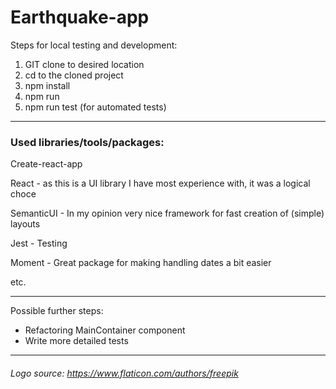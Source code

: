 # Earthquake-app

Steps for local testing and development:
1. GIT clone to desired location
2. cd to the cloned project
3. npm install
4. npm run
5. npm run test (for automated tests)

---

### Used libraries/tools/packages:

Create-react-app

React - as this is a UI library I have most experience with, it was a logical choce

SemanticUI - In my opinion very nice framework for fast creation of (simple) layouts

Jest - Testing

Moment - Great package for making handling dates a bit easier

etc.

---
Possible further steps:
* Refactoring MainContainer component
* Write more detailed tests
---

###### Logo source: https://www.flaticon.com/authors/freepik
